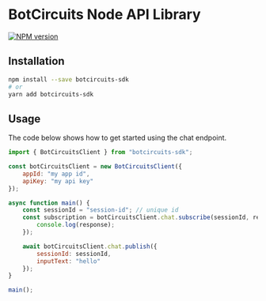 # BotCircuits Node API Library

[![NPM version](https://img.shields.io/npm/v/botcircuits-sdk.svg)](https://npmjs.org/package/botcircuits-sdk)

## Installation

```sh
npm install --save botcircuits-sdk
# or
yarn add botcircuits-sdk
```

## Usage

The code below shows how to get started using the chat endpoint.

```js
import { BotCircuitsClient } from "botcircuits-sdk";

const botCircuitsClient = new BotCircuitsClient({
    appId: "my app id",
    apiKey: "my api key"
});

async function main() {
    const sessionId = "session-id"; // unique id
    const subscription = botCircuitsClient.chat.subscribe(sessionId, response => {
        console.log(response);
    });

    await botCircuitsClient.chat.publish({
        sessionId: sessionId,
        inputText: "hello"
    });
}

main();
```